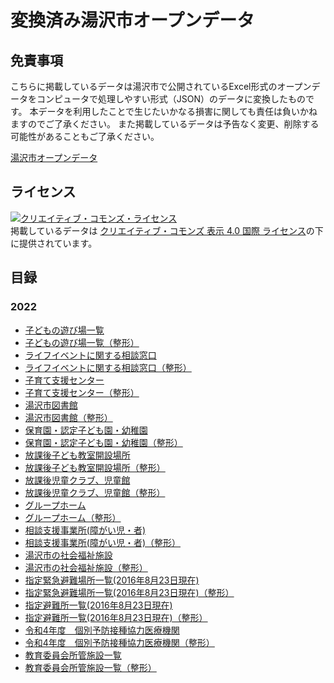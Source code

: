 # 変換済み湯沢市オープンデータ

## 免責事項

こちらに掲載しているデータは湯沢市で公開されているExcel形式のオープンデータをコンピュータで処理しやすい形式（JSON）のデータに変換したものです。
本データを利用したことで生じたいかなる損害に関しても責任は負いかねますのでご了承ください。
また掲載しているデータは予告なく変更、削除する可能性があることもご了承ください。

[湯沢市オープンデータ](https://www.city-yuzawa.jp/site/opendata/)

## ライセンス

<a rel="license" href="http://creativecommons.org/licenses/by/4.0/"><img alt="クリエイティブ・コモンズ・ライセンス" style="border-width:0" src="https://i.creativecommons.org/l/by/4.0/88x31.png" /></a><br />掲載しているデータは <a rel="license" href="http://creativecommons.org/licenses/by/4.0/">クリエイティブ・コモンズ 表示 4.0 国際 ライセンス</a>の下に提供されています。

## 目録

### 2022

- [子どもの遊び場一覧](./playgrounds_2022.json)
- [子どもの遊び場一覧（整形）](./playgrounds_2022_pretty.json)
- [ライフイベントに関する相談窓口](./life_event_2022.json)
- [ライフイベントに関する相談窓口（整形）](./life_event_2022_pretty.json)
- [子育て支援センター](./childcare_support_2022.json)
- [子育て支援センター（整形）](./childcare_support_2022_pretty.json)
- [湯沢市図書館](./libraries_2022.json)
- [湯沢市図書館（整形）](./libraries_2022_pretty.json)
- [保育園・認定子ども園・幼稚園](./nurseries_2022.json)
- [保育園・認定子ども園・幼稚園（整形）](./nurseries_2022_pretty.json)
- [放課後子ども教室開設場所](./kids_stations_2022.json)
- [放課後子ども教室開設場所（整形）](./kids_stations_2022_pretty.json)
- [放課後児童クラブ、児童館](./kids_club_2022.json)
- [放課後児童クラブ、児童館（整形）](./kids_club_2022_pretty.json)
- [グループホーム](./grouphome_2022.json)
- [グループホーム（整形）](./grouphome_2022_pretty.json)
- [相談支援事業所(障がい児・者)](./support_for_handicapped_2022.json)
- [相談支援事業所(障がい児・者)（整形）](./support_for_handicapped_2022_pretty.json)
- [湯沢市の社会福祉施設](./social_welfare_facilties_2022.json)
- [湯沢市の社会福祉施設（整形）](./social_welfare_facilties_2022_pretty.json)
- [指定緊急避難場所一覧(2016年8月23日現在)](./emergnecy_evacuation_2022.json)
- [指定緊急避難場所一覧(2016年8月23日現在)（整形）](./emergnecy_evacuation_2022_pretty.json)
- [指定避難所一覧(2016年8月23日現在)](./evacuation_2022.json)
- [指定避難所一覧(2016年8月23日現在)（整形）](./evacuation_2022_pretty.json)
- [令和4年度　個別予防接種協力医療機関](./medical_institutions_2022.json)
- [令和4年度　個別予防接種協力医療機関（整形）](./medical_institutions_2022_pretty.json)
- [教育委員会所管施設一覧](./educational_institutions_2022.json)
- [教育委員会所管施設一覧（整形）](./educational_institutions_2022_pretty.json)
